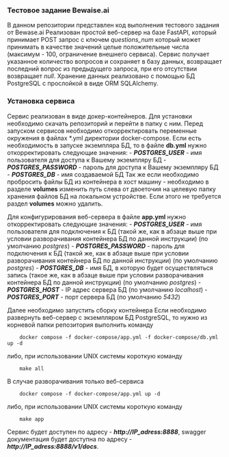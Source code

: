 ### Тестовое задание Bewaise.ai
В данном репозитории представлен код выполнения тестового задания от Bewase.ai
Реализован простой веб-сервер на базе FastAPI, который принимает POST запрос с ключем *questions_num* который может принимать в качестве значений целые положительные числа (максимум - 100, ограничение внешнего сервиса). Сервис получает указанное количество вопросов и сохраняет в базу данных, возвращает последний вопрос из предыдущего запроса, при его отсутствии возвращает *null*.
Хранение данных реализовано с помощью БД PostgreSQL с прослойкой в виде ORM SQLAlchemy.

### Установка сервиса
Сервис реализован в виде докер-контейнеров. Для установки необходимо скачать репозиторий и перейти в папку с ним.
Перед запуском сервисов необходимо откорректировать переменные окружения в файлах *.yml директории docker-compose.
Если есть необходимость в запуске экземпляра БД, то в файле **db.yml** нужно откорректировать следующие значения:
    - ***POSTGRES_USER*** - имя пользователя для доступа к Вашему экземпляру БД
    - ***POSTGRES_PASSWORD*** - пароль для доступа к Вашему экземпляру БД
    - ***POSTGRES_DB*** - имя создаваемой БД
Так же если необходимо пробросить файлы БД из контейнера в хост машину - необходимо в разделе **volumes** изменить путь слева от двоеточия на целевую папку хранения файлов БД на локальном устройстве. Если этого не требуется раздел **volumes** можно удалить.

Для конфигурирования веб-сервера в файле **app.yml** нужно откорректировать следующие значения:
    - ***POSTGRES_USER*** - имя пользователя для подключения к БД (такой же, как в абзаце выше при условии разворачивания контейнера БД по данной инструкции) (по умолчанию *postgres*)
    - ***POSTGRES_PASSWORD*** - пароль для подключения к БД (такой же, как в абзаце выше при условии разворачивания контейнера БД по данной инструкции) (по умолчанию *postgres*)
    - ***POSTGRES_DB*** - имя БД, в которую будет осуществляться запись (такое же, как в абзаце выше при условии разворачивания контейнера БД по данной инструкции) (по умолчанию *postgres*)
    - ***POSTGRES_HOST*** - IP адрес сервера БД (по умолчанию *localhost*)
    - ***POSTGRES_PORT*** - порт сервера БД (по умолчанию *5432*)

Далее необходимо запустить сборку контейнера
Если необходимо развернуть веб-сервер с экземпляром БД PostgreSQL, то нужно из корневой папки репозитория выполнить команду

        docker compose -f docker-compose/app.yml -f docker-compose/db.yml up -d

либо, при использовании UNIX системы короткую команду 

        make all

В случае разворачивания только веб-сервиса

        docker compose -f docker-compose/app.yml up -d

либо, при использовании UNIX системы короткую команду 

        make app

Сервис будет доступен по адресу - ***http://IP_adress:8888***, swagger документация будет доступна по адресу - ***http://IP_adress:8888/v1/docs***.
